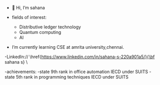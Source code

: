 - 👋 Hi, I’m sahana 


-  fields of interest:
     -  Distributive ledger technology
     -  Quantum computing
     -  AI  
 
-  I’m currently learning CSE at amrita university,chennai.

-LinkedIn://  \href{https://www.linkedin.com/in/sahana-s-220a901a5/}{\bf sahana s} \\

-achievements:
        -state 9th rank in office automation IECD under SUITS
        -state 5th rank in programming techniques IECD under SUITS
